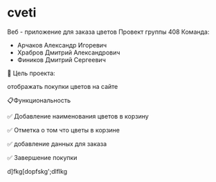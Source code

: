 # cveti
Веб - приложение для заказа цветов 
Провект группы 408 
Команда:
- Арчаков Александр Игоревич
- Храбров Дмитрий Александрович
- Фиников Дмитрий Сергеевич


🎯 Цель проекта:
  
отображать покупки цветов на сайте

📋Функциональность

✅ Добавление наименования цветов в корзину

✅ Отметка о том что цветы в корзине

✅ добавление данных для заказа 


✅ Завершение покупки


d]fkg[dopfskg';dlflkg